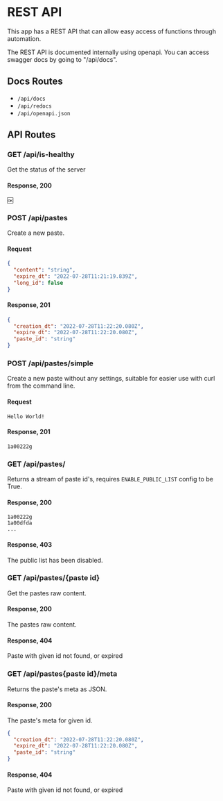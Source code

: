 # REST API
This app has a REST API that can allow easy access of functions through automation.

The REST API is documented internally using openapi. You can access swagger docs by going to "/api/docs".

## Docs Routes
- `/api/docs`
- `/api/redocs`
- `/api/openapi.json`

## API Routes
### GET /api/is-healthy
Get the status of the server


#### Response, 200
```
🆗
```


### POST /api/pastes
Create a new paste.

#### Request
```json
{
  "content": "string",
  "expire_dt": "2022-07-28T11:21:19.839Z",
  "long_id": false
}
```

#### Response, 201
```json
{
  "creation_dt": "2022-07-28T11:22:20.080Z",
  "expire_dt": "2022-07-28T11:22:20.080Z",
  "paste_id": "string"
}
```


### POST /api/pastes/simple
Create a new paste without any settings, suitable for easier use with curl from the command line.

#### Request
```
Hello World!
```

#### Response, 201
```
1a00222g
```


### GET /api/pastes/
Returns a stream of paste id's, requires `ENABLE_PUBLIC_LIST` config to be True.

#### Response, 200
```
1a00222g
1a00dfda
...
```
#### Response, 403
The public list has been disabled.


### GET /api/pastes/{paste id}
Get the pastes raw content.

#### Response, 200
The pastes raw content.
#### Response, 404
Paste with given id not found, or expired


### GET /api/pastes{paste id}/meta
Returns the paste's meta as JSON.

#### Response, 200
The paste's meta for given id.

```json
{
  "creation_dt": "2022-07-28T11:22:20.080Z",
  "expire_dt": "2022-07-28T11:22:20.080Z",
  "paste_id": "string"
}
```
#### Response, 404
Paste with given id not found, or expired
